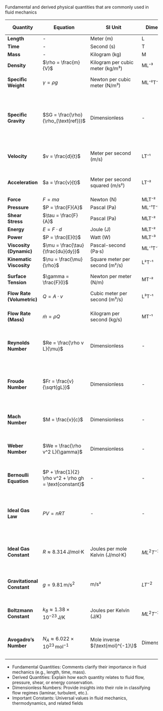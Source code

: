 Fundamental and derived physical quantities that are commonly used in fluid mechanics


| **Quantity**          | **Equation**                       | **SI Unit**                        | **Dimension** | **In terms of SI system**                   | **Comment**                                       |
|-----------------------|------------------------------------|------------------------------------|---------------|---------------------------------------------|--------------------------------------------------|
| **Length**            | -                                  | Meter (m)                          | L             | m                                           | -                                                |
| **Time**              | -                                  | Second (s)                         | T             | s                                           | -                                                |
| **Mass**              | -                                  | Kilogram (kg)                      | M             | kg                                          | -                                                |
| **Density**           | $\rho = \frac{m}{V}$               | Kilogram per cubic meter (kg/m³)   | ML⁻³          | kg/m³                                       | -                                                |
| **Specific Weight**    | $\gamma = \rho g$                  | Newton per cubic meter (N/m³)      | ML⁻²T⁻²       | N/m³                                       | Weight per unit volume of a fluid                |
| **Specific Gravity**   | $SG = \frac{\rho}{\rho_{\text{ref}}}$ | Dimensionless                      | -             | Dimensionless                               | Ratio of the density of a substance to the reference density (usually water) |
| **Velocity**          | $v = \frac{d}{t}$                  | Meter per second (m/s)             | LT⁻¹          | m/s                                         | Describes rate of change of position              |
| **Acceleration**      | $a = \frac{v}{t}$                  | Meter per second squared (m/s²)    | LT⁻²          | m/s²                                        | Describes rate of change of velocity              |
| **Force**             | $F = ma$                           | Newton (N)                         | MLT⁻²         | kg·m/s²                                     | -                                                |
| **Pressure**          | $P = \frac{F}{A}$                  | Pascal (Pa)                        | ML⁻¹T⁻²       | kg/(m·s²) = N/m²                            | -                                                |
| **Shear Stress**      | $\tau = \frac{F}{A}$               | Pascal (Pa)                        | MLT⁻²         | N/m² = kg/(m·s²)                           | -                                                |
| **Energy**            | $E = F \cdot d$                    | Joule (J)                          | MLT⁻²         | kg·m²/s² = N·m                              | -                                                |
| **Power**             | $P = \frac{E}{t}$                  | Watt (W)                           | MLT⁻³         | kg·m²/s³ = J/s                              | -                                                |
| **Viscosity (Dynamic)** | $\mu = \frac{\tau}{\frac{du}{dy}}$ | Pascal-second (Pa·s)               | ML⁻¹T⁻¹       | kg/(m·s) = N·s/m²                           | -                                                |
| **Kinematic Viscosity** | $\nu = \frac{\mu}{\rho}$          | Square meter per second (m²/s)     | L²T⁻¹         | m²/s                                        | -                                                |
| **Surface Tension**    | $\gamma = \frac{F}{l}$            | Newton per meter (N/m)             | MT⁻²          | kg/s²                                      | Affects fluid interfaces and bubbles             |
| **Flow Rate (Volumetric)** | $Q = A \cdot v$               | Cubic meter per second (m³/s)      | L³T⁻¹         | m³/s                                       | -                                                |
| **Flow Rate (Mass)**     | $\dot{m} = \rho Q$               | Kilogram per second (kg/s)         | MT⁻¹          | kg/s                                       | Important for mass balance in fluids             |
| **Reynolds Number**    | $Re = \frac{\rho v L}{\mu}$       | Dimensionless                      | -             | Dimensionless                               | Compares inertial forces to viscous forces       |
| **Froude Number**      | $Fr = \frac{v}{\sqrt{gL}}$        | Dimensionless                      | -             | Dimensionless                               | Used in open channel flow to compare inertial to gravitational forces |
| **Mach Number**        | $M = \frac{v}{c}$                 | Dimensionless                      | -             | Dimensionless                               | Compares flow velocity to the speed of sound     |
| **Weber Number**       | $We = \frac{\rho v^2 L}{\gamma}$   | Dimensionless                      | -             | Dimensionless                               | Compares inertial forces to surface tension      |
| **Bernoulli Equation** | $P + \frac{1}{2} \rho v^2 + \rho gh = \text{constant}$ | -         | -             | N/A                                          | Describes energy conservation in fluid flow      |
| **Ideal Gas Law**      | $PV = nRT$               | -                                  | -                   | -                                        | Relates pressure, volume, temperature, and number of moles of a gas |
| **Ideal Gas Constant** | $R \approx 8.314 \, \text{J/mol·K}$      | Joules per mole Kelvin (J/mol·K)   | $M L^2 T^{-2} \Theta^{-1}$ | kg·m²·s⁻²·K⁻¹·mol⁻¹                  | Universal constant used in the Ideal Gas Law   |
| **Gravitational Constant** | $g = 9.81 \, \text{m/s}^2$       | m/s²                               | $L T^{-2}$                      | m/s²                             | Acceleration due to gravity on Earth's surface |
| **Boltzmann Constant**    | $k_B \approx 1.38 \times 10^{-23} \, \text{J/K}$ | Joules per Kelvin (J/K)           | $M L^2 T^{-2} \Theta^{-1}$      | kg·m²/s²·K⁻¹                     | Relates temperature to molecular energy        |
| **Avogadro’s Number**  | $N_A \approx 6.022 \times 10^{23} \, \text{mol}^{-1}$  | Mole inverse $(\text{mol}^{-1}\)$ | Dimensionless | -                                         | Number of molecules or atoms in one mole of substance |

- Fundamental Quantities: Comments clarify their importance in fluid mechanics (e.g., length, time, mass).
- Derived Quantities: Explain how each quantity relates to fluid flow, pressure, shear, or energy conservation.
- Dimensionless Numbers: Provide insights into their role in classifying flow regimes (laminar, turbulent, etc.).
- Important Constants: Universal values in fluid mechanics, thermodynamics, and related fields



